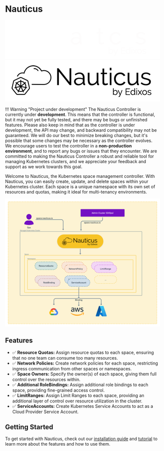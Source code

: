 # Nauticus


![NauticusLogoWhite](assets/images/logos/nauticus.png#only-dark)
![NauticusLogoBlack](assets/images/logos/nauticus-b.png#only-light)

!!! Warning "Project under development"
    The Nauticus Controller is currently under **development**. This means that the controller is functional, but it may not yet be fully tested, and there may be bugs or unfinished features.
    Please also keep in mind that as the controller is under development, the API may change, and backward compatibility may not be guaranteed. We will do our best to minimize breaking changes, but it's possible that some changes may be necessary as the controller evolves.
    We encourage users to test the controller in a **non-production environment**, and to report any bugs or issues that they encounter. We are committed to making the Nauticus Controller a robust and reliable tool for managing Kubernetes clusters, and we appreciate your feedback and support as we work towards this goal.


Welcome to Nauticus, the Kubernetes space management controller. With Nauticus, you can easily create, update, and delete spaces within your Kubernetes cluster. Each space is a unique namespace with its own set of resources and quotas, making it ideal for multi-tenancy environments.

![NauticusPreview](assets/images/NauticusPreview.png)

## Features

- ✅ **Resource Quotas:** Assign resource quotas to each space, ensuring that no one team can consume too many resources.
- ✅ **Network Policies:** Create network policies for each space, restricting ingress communication from other spaces or namespaces.
- ✅ **Space Owners:** Specify the owner(s) of each space, giving them full control over the resources within.
- ✅ **Additional RoleBindings:** Assign additional role bindings to each space, providing fine-grained access control.
- ✅ **LimitRanges:** Assign Limit Ranges to each space, providing an additional layer of control over resource utilization in the cluster.
- ✅ **ServiceAccounts:** Create Kubernetes Service Accounts to act as a Cloud Provider Service Account.

## Getting Started

To get started with Nauticus, check out our [installation guide](getting-started.md) and [tutorial](tutorial.md) to learn more about the features and how to use them.

